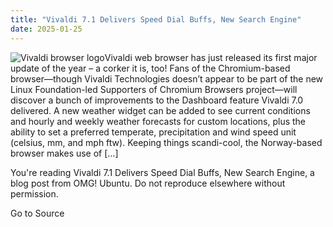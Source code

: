 ```yaml
---
title: "Vivaldi 7.1 Delivers Speed Dial Buffs, New Search Engine"
date: 2025-01-25
---
```


![Vivaldi browser logo](https://i0.wp.com/www.omgubuntu.co.uk/wp-content/uploads/2024/09/vivaldi-snap-1.jpg?resize=406%2C232&ssl=1)Vivaldi web browser has just released its first major update of the year – a corker it is, too! Fans of the Chromium-based browser—though Vivaldi Technologies doesn’t appear to be part of the new Linux Foundation-led Supporters of Chromium Browsers project—will discover a bunch of improvements to the Dashboard feature Vivaldi 7.0 delivered. A new weather widget can be added to see current conditions and hourly and weekly weather forecasts for custom locations, plus the ability to set a preferred temperate, precipitation and wind speed unit (celsius, mm, and mph ftw). Keeping things scandi-cool, the Norway-based browser makes use of \[…\]

You're reading Vivaldi 7.1 Delivers Speed Dial Buffs, New Search Engine, a blog post from OMG! Ubuntu. Do not reproduce elsewhere without permission.

Go to Source
